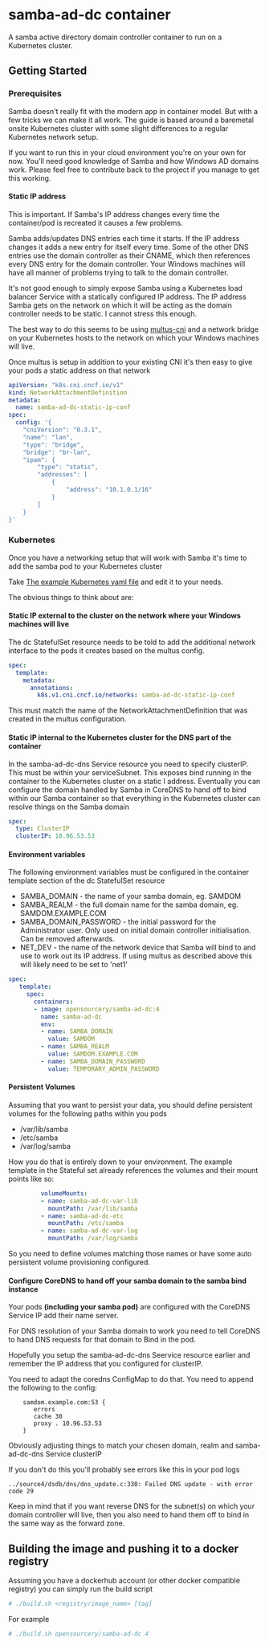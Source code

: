 # samba-ad-dc container
A samba active directory domain controller container to run on a Kubernetes cluster.

## Getting Started

### Prerequisites
Samba doesn't really fit with the modern app in container model. But with a few
tricks we can make it all work. The guide is based around a baremetal onsite Kubernetes
cluster with some slight differences to a regular Kubernetes network setup.

If you want to run this in your cloud environment you're on your own for now. You'll
need good knowledge of Samba and how Windows AD domains work. Please feel free to contribute
back to the project if you manage to get this working.

#### Static IP address
This is important. If Samba's IP address changes every time the container/pod is recreated it causes a few problems.

Samba adds/updates DNS entries each time it starts. If the IP address changes it adds a new entry for itself every time.
Some of the other DNS entries use the domain controller as their CNAME, which then references every DNS entry for the domain controller.
Your Windows machines will have all manner of problems trying to talk to the domain controller.

It's not good enough to simply expose Samba using a Kubernetes load balancer Service with a statically configured IP address.
The IP address Samba gets on the network on which it will be acting as the domain controller needs to be static. I cannot stress this enough.

The best way to do this seems to be using [multus-cni](https://github.com/intel/multus-cni) and a network bridge on your Kubernetes hosts to the network on which your Windows machines will live.

Once multus is setup in addition to your existing CNI it's then easy to give your pods a static address on that network

```yaml
apiVersion: "k8s.cni.cncf.io/v1"
kind: NetworkAttachmentDefinition
metadata:
  name: samba-ad-dc-static-ip-conf
spec:
  config: '{
    "cniVersion": "0.3.1",
	"name": "lan",
	"type": "bridge",
	"bridge": "br-lan",
	"ipam": {
		"type": "static",
		"addresses": [
			{
				"address": "10.1.0.1/16"
			}
		]
    }
}'
```

### Kubernetes
Once you have a networking setup that will work with Samba it's time to add the samba pod to your Kubernetes cluster

Take [The example Kubernetes yaml file](/kubernetes/samba-ad-dc.yml) and edit it to your needs.

The obvious things to think about are:

#### Static IP external to the cluster on the network where your Windows machines will live
The dc StatefulSet resource needs to be told to add the additional network interface to the pods it creates based on the multus config.
```yaml
spec:
  template:
    metadata:
      annotations:
        k8s.v1.cni.cncf.io/networks: samba-ad-dc-static-ip-conf
```
This must match the name of the NetworkAttachmentDefinition that was created in the multus configuration.

#### Static IP internal to the Kubernetes cluster for the DNS part of the container
In the samba-ad-dc-dns Service resource you need to specify clusterIP. This must be within your serviceSubnet. This exposes bind running in the container to the Kubernetes cluster on a static I address. Eventually you can configure the domain handled by Samba in CoreDNS to hand off to bind within our Samba container so that everything in the Kubernetes cluster can resolve things on the Samba domain
```yaml
spec:
  type: ClusterIP
  clusterIP: 10.96.53.53
```

#### Environment variables
The following environment variables must be configured in the container template section of the dc StatefulSet resource
* SAMBA_DOMAIN - the name of your samba domain, eg. SAMDOM
* SAMBA_REALM - the full domain name for the samba domain, eg. SAMDOM.EXAMPLE.COM
* SAMBA_DOMAIN_PASSWORD - the initial password for the Administrator user. Only used on initial domain controller initialisation. Can be removed afterwards.
* NET_DEV - the name of the network device that Samba will bind to and use to work out its IP address. If using multus as described above this will likely need to be set to 'net1'

```yaml
spec:
   template:
     spec:
       containers:
       - image: opensourcery/samba-ad-dc:4
         name: samba-ad-dc
         env:
         - name: SAMBA_DOMAIN
           value: SAMDOM
         - name: SAMBA_REALM
           value: SAMDOM.EXAMPLE.COM
         - name: SAMBA_DOMAIN_PASSWORD
           value: TEMPORARY_ADMIN_PASSWORD
```

#### Persistent Volumes
Assuming that you want to persist your data, you should define persistent volumes for the following paths within you pods
* /var/lib/samba
* /etc/samba
* /var/log/samba

How you do that is entirely down to your environment. The example template in the Stateful set already references the volumes and their mount points like so:
```yaml
         volumeMounts:
         - name: samba-ad-dc-var-lib
           mountPath: /var/lib/samba
         - name: samba-ad-dc-etc
           mountPath: /etc/samba
         - name: samba-ad-dc-var-log
           mountPath: /var/log/samba
```

So you need to define volumes matching those names or have some auto persistent volume provisioning configured.

#### Configure CoreDNS to hand off your samba domain to the samba bind instance
Your pods **(including your samba pod)** are configured with the CoreDNS Service IP add their name server.

For DNS resolution of your Samba domain to work you need to tell CoreDNS to hand DNS requests for that domain to Bind in the pod.

Hopefully you setup the samba-ad-dc-dns Seervice resource earlier and remember the IP address that you configured for clusterIP.

You need to adapt the coredns ConfigMap to do that. You need to append the following to the config:

```
    samdom.example.com:53 {
       errors
       cache 30
       proxy . 10.96.53.53
    }
```
Obviously adjusting things to match your chosen domain, realm and samba-ad-dc-dns Service clusterIP

If you don't do this you'll probably see errors like this in your pod logs

```
../source4/dsdb/dns/dns_update.c:330: Failed DNS update - with error code 29
```
Keep in mind that if you want reverse DNS for the subnet(s) on which your domain controller will live, then you also need to hand them off to bind in the same way as the forward zone.

## Building the image and pushing it to a docker registry
Assuming you have a dockerhub account (or other docker compatible registry) you can simply run the build script

```bash
# ./build.sh <registry/image_name> [tag]
```
For example
```bash
# ./build.sh opensourcery/samba-ad-dc 4
```
